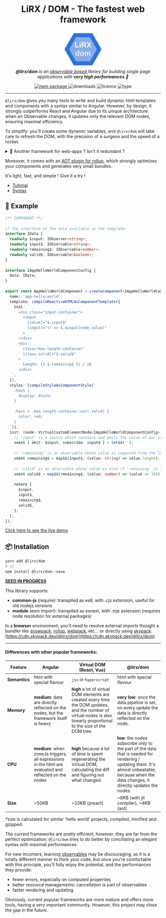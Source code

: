 <h1 align="center">LiRX / DOM - The fastest web framework</h1>

<p align="center">
  <img src="assets/lirx-dom-logo.png" alt="lirx-dom-logo" width="120px" height="120px"/>
  <br>
  <i>
    <strong>@lirx/dom</strong> is an
    <a href="https://github.com/lirx-js/core">
      observable based
    </a>
    library for building single page applications with <strong>very high performances</strong> 🚀
  </i>
</p>

<p align="center">
  <a href="https://www.npmjs.com/package/@lirx/dom">
    <img src="https://img.shields.io/npm/v/@lirx/dom.svg" alt="npm package" />
  </a>
  <img src="https://img.shields.io/npm/dm/@lirx/dom.svg" alt="downloads" />
  <img src="https://img.shields.io/npm/l/@lirx/dom.svg" alt="licence" />
  <img src="https://img.shields.io/npm/types/@lirx/dom.svg" alt="type" />
</p>

<hr>

[comment]: <> (https://github.com/tusharmath/reactive-dom#virtualdomvsreactivedom)


`@lirx/dom` gives you many tools to write and build dynamic html templates and components with a syntax similar to Angular.
However, by design, it strongly outperforms React and Angular due to its unique architecture:
when an Observable changes, it updates only the relevant DOM nodes, ensuring maximal efficiency.

To simplify: you'll create some dynamic variables, and `@lirx/dom` will take care to refresh the DOM,
with the precision of a surgeon and the speed of a rocket.


<details>
  <summary>🤨 Another framework for web-apps ? Isn't it redundant ?</summary>

  Currently `@lirx/dom` is a niche framework, but it has been built to have the absolute best performances.

  The current frameworks mostly use differ algorithms on complex data structures to refresh the DOM.
  The developers have a very simple and intuitive way to define their data, and see them magically reflected on the DOM.
  However, it costs a lot of javascript execution time, especially when changes append on the top-most parents.
  This cost is usually ignored because our machines are fast enough in most cases.
  And let's be honest: developers are lazy or constrained by time by the direction.
  Non optimized code is common and frequent.

  `@lirx/dom` is done for perfectionists: using Observables constraint you to work in Reactive Programming, using dynamic variables and Stores.
  It's complex, and discouraging for beginners, but it's so much more powerful and less error-prone.
  Observables are extremely strong, and gives you full control over async streams of data.
  `@lirx/dom` does a great usage of them, which optimizes the rendering of the DOM to the maximum.
  It results in performances as fast as native DOM manipulation, and code as small as possible,
  at the cost of a more complicated initial learning curve.

  In these cases, `@lirx/dom` is perfect:

  - you're comfortable with observables
  - you want to create some components embedded and working everywhere, with very small footprints
  - you want to create an application requiring critical performances
    (ex: displaying millions of DOM nodes, or working on very low-end devices)
  - you have the time a play with an exotic framework

  However, it's overcomplicated in these cases:

  - you're a beginner in javascript and never head of Observables
  - you don't give a f*ck about performances (like probably most of the developers 😒)

</details>

Moreover, it comes with an [AOT plugin for rollup](https://github.com/lirx-js/dom-aot-plugin),
which strongly optimizes your components and generates very small bundles.

It's light, fast, and simple ! Give it a try !

- [Tutorial](website/docs/__pending/tutorial/tutorial.md)
- [Syntax](website/docs/__pending/syntax/00-toc.md)


## 📑 Example

```ts
/** COMPONENT **/

// the interface of the data available in the template
interface IData {
  readonly $input: IObserver<string>;
  readonly input$: IObservable<string>;
  readonly remaining$: IObservable<number>;
  readonly valid$: IObservable<boolean>;
}

interface IAppHelloWorldComponentConfig {
  data: IData;
}

export const AppHelloWorldComponent = createComponent<IAppHelloWorldComponentConfig>({
  name: 'app-hello-world',
  template: compileReactiveHTMLAsComponentTemplate({
    html: `
      <div class="input-container">
        <input
          [value]="$.input$"
          (input)="() => $.$input(node.value)"
        >
      </div>
      <div
        class="max-length-container"
        [class.valid]="$.valid$"
      >
        Length: {{ $.remaining$ }} / 10
      </div>
   `,
  }),
  styles: [compileStyleAsComponentStyle(`
    :host {
      display: block;
    }

    :host > .max-length-container:not(.valid) {
      color: red;
    }
  `)],
  init: (node: VirtualCustomElementNode<IAppHelloWorldComponentConfig>): IData => {
    // 'input' is a source which contains and emits the value of our input
    const { emit: $input, subscribe: input$ } = let$$('');

    // 'remaining' is an observable whose value is computed from the length of 'input'
    const remaining$ = map$$(input$, (value: string) => value.length);

    // 'valid' is an observable whose value is true if 'remaining' is less than 10
    const valid$ = map$$(remaining$, (value: number) => (value <= 10));

    return {
      $input,
      input$,
      remaining$,
      valid$,
    };
  },
});
```

[//]: # (TODO update demo)

[Click here to see the live demo](https://stackblitz.com/edit/typescript-ydrjlp?file=hello-world.shortcuts.component.ts)

## 📦 Installation

```bash
yarn add @lirx/dom
# or
npm install @lirx/dom--save
```

**[SEED IN PROGRESS](https://github.com/lifaon74/rx-js-light-debug-vite)**

This library supports:

- **common-js** (require): transpiled as es6, with .cjs extension, useful for old nodejs versions
- **module** (esm import): transpiled as esnext, with .mjs extension (requires node resolution for external packages)

In a **browser** environment, you'll need to resolve external imports thought a bundler like
[snowpack](https://www.snowpack.dev/),
[rollup](https://rollupjs.org/guide/en/),
[webpack](https://webpack.js.org/),
etc...
or directly using [skypack](https://www.skypack.dev/):
[https://cdn.skypack.dev/@lirx/dom](https://cdn.skypack.dev/@lirx/dom)


---

#### Differences with other popular frameworks:

| Feature        | Angular | Virtual DOM (React, Vue) | @lirx/dom |
|----------------| --- | ---          | --- |
| **Semantics**  | html with special flavour | `jsx` or `hyperscript` | html with special flavour |
| **Memory**     | **medium**: data are directly reflected on the nodes, but the framework itself is heavy | **high** a lot of virtual DOM elements are created every time the DOM updates, and the number of virtual nodes is also linearly proportional to the size of the DOM tree. | **very low**: once the data pipeline is set, on every update the data is directly reflected on the node. |
| **CPU**        | **medium**: when zoneJs triggers, all expressions in the html are evaluated and reflected on the nodes | **high** because a lot of time is spent regenerating the Virtual DOM, calculating the diff and figuring out what changed. | **low**: the nodes subscribe only to the part of the data that is needed for rendering / updating them. It's almost unbeatable, because when the data changes, it directly updates the nodes. |
| **Size**       | ~50KB | ~10KB (preact) | ~8KB (with jit compiler), ~4KB (aot) |

*size is calculated for similar 'hello world' projects, compiled, minified and gzipped.

The current frameworks are pretty efficient, however, they are far from the perfect optimization.
`@lirx/dom` tries to do better by conciliating an elegant syntax with maximal performances.

For new incomers, learning [observables](https://github.com/lirx-js/core) may be discouraging,
as it is a totally different manner to think your code,
but once you're comfortable with this principle, you'll fully enjoy the potential, and the performances they provide:

- fewer errors, especially on computed properties
- better resource managements: cancellation is part of observables
- faster rendering and updating

Obviously, current popular frameworks are more mature and offers more tools, having a very important community.
However, this project may close the gap in the future.




